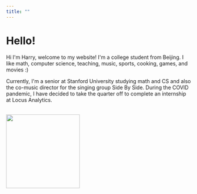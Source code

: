```yaml
---
title: ""
---
```


# Hello! 

Hi I'm Harry, welcome to my website! I'm a college student from Beijing. I like math, computer science, teaching, music, sports, cooking, games, and movies :)

Currently, I'm a senior at Stanford University studying math and CS and also the co-music director for the singing group Side By Side. During the COVID pandemic, I have decided to take the quarter off to complete an internship at Locus Analytics.

<br>
<img src="/img/me.png" width=200px>